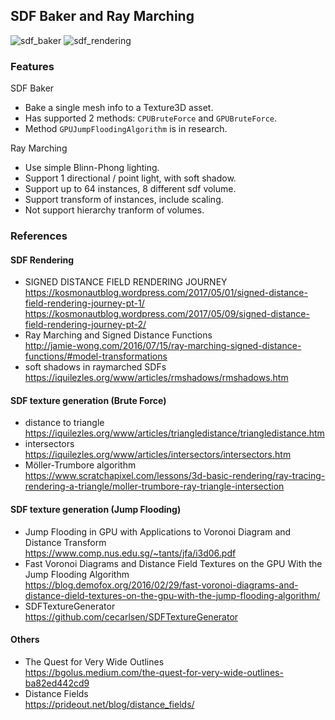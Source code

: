 ## SDF Baker and Ray Marching
![sdf_baker](https://github.com/douduck08/Unity-RayMarching/tree/master/images/sdf_baker.jpg)
![sdf_rendering](https://github.com/douduck08/Unity-RayMarching/tree/master/images/sdf_rendering.jpg)

### Features
SDF Baker
* Bake a single mesh info to a Texture3D asset.
* Has supported 2 methods: `CPUBruteForce` and `GPUBruteForce`.
* Method `GPUJumpFloodingAlgorithm` is in research.

Ray Marching
* Use simple Blinn-Phong lighting.
* Support 1 directional / point light, with soft shadow.
* Support up to 64 instances, 8 different sdf volume.
* Support transform of instances, include scaling.
* Not support hierarchy tranform of volumes.

### References 
#### SDF Rendering
* SIGNED DISTANCE FIELD RENDERING JOURNEY  
https://kosmonautblog.wordpress.com/2017/05/01/signed-distance-field-rendering-journey-pt-1/  
https://kosmonautblog.wordpress.com/2017/05/09/signed-distance-field-rendering-journey-pt-2/
* Ray Marching and Signed Distance Functions  
http://jamie-wong.com/2016/07/15/ray-marching-signed-distance-functions/#model-transformations
* soft shadows in raymarched SDFs  
https://iquilezles.org/www/articles/rmshadows/rmshadows.htm 

#### SDF texture generation (Brute Force)
* distance to triangle  
https://iquilezles.org/www/articles/triangledistance/triangledistance.htm
* intersectors  
https://iquilezles.org/www/articles/intersectors/intersectors.htm
* Möller-Trumbore algorithm  
https://www.scratchapixel.com/lessons/3d-basic-rendering/ray-tracing-rendering-a-triangle/moller-trumbore-ray-triangle-intersection

#### SDF texture generation (Jump Flooding)
* Jump Flooding in GPU with Applications to Voronoi Diagram and Distance Transform  
https://www.comp.nus.edu.sg/~tants/jfa/i3d06.pdf
* Fast Voronoi Diagrams and Distance Field Textures on the GPU With the Jump Flooding Algorithm  
https://blog.demofox.org/2016/02/29/fast-voronoi-diagrams-and-distance-dield-textures-on-the-gpu-with-the-jump-flooding-algorithm/
* SDFTextureGenerator  
https://github.com/cecarlsen/SDFTextureGenerator

#### Others
* The Quest for Very Wide Outlines  
https://bgolus.medium.com/the-quest-for-very-wide-outlines-ba82ed442cd9
* Distance Fields  
https://prideout.net/blog/distance_fields/